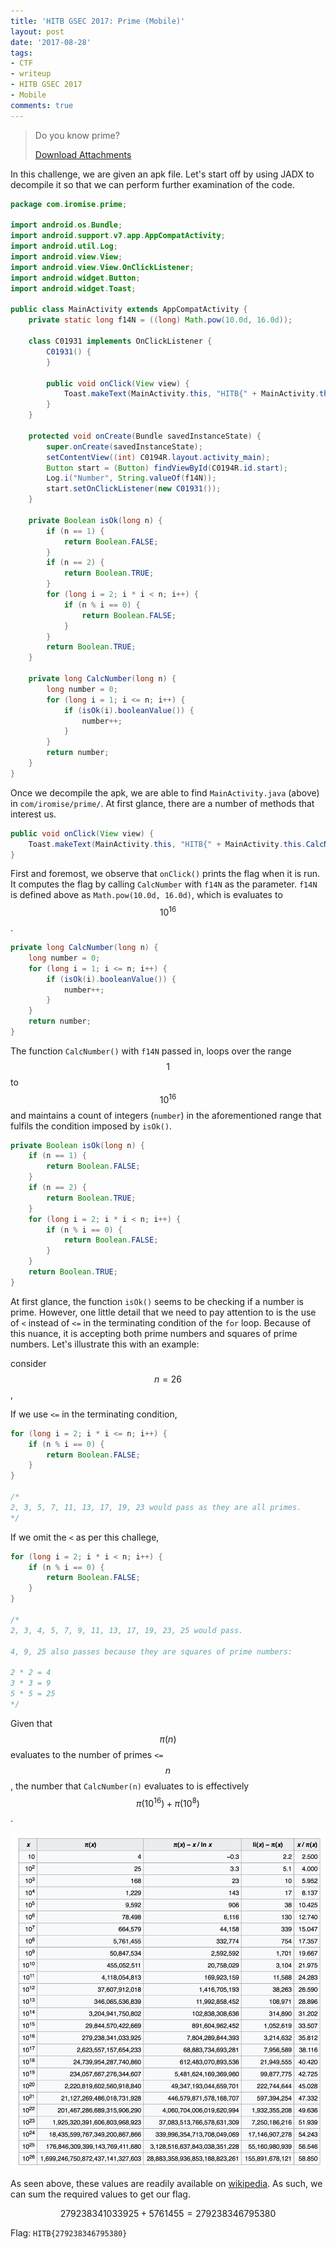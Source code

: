```yaml
---
title: 'HITB GSEC 2017: Prime (Mobile)'
layout: post
date: '2017-08-28'
tags:
- CTF
- writeup
- HITB GSEC 2017
- Mobile
comments: true
---
```


> Do you know prime? 
> 
> [Download Attachments](/files/ab436242-a5c7-4dd8-b88d-1982be05b3bd.apk)

In this challenge, we are given an apk file. Let's start off by using JADX to decompile it so that we can perform further examination of the code.

```java
package com.iromise.prime;

import android.os.Bundle;
import android.support.v7.app.AppCompatActivity;
import android.util.Log;
import android.view.View;
import android.view.View.OnClickListener;
import android.widget.Button;
import android.widget.Toast;

public class MainActivity extends AppCompatActivity {
    private static long f14N = ((long) Math.pow(10.0d, 16.0d));

    class C01931 implements OnClickListener {
        C01931() {
        }

        public void onClick(View view) {
            Toast.makeText(MainActivity.this, "HITB{" + MainActivity.this.CalcNumber(MainActivity.f14N) + "}", 0).show();
        }
    }

    protected void onCreate(Bundle savedInstanceState) {
        super.onCreate(savedInstanceState);
        setContentView((int) C0194R.layout.activity_main);
        Button start = (Button) findViewById(C0194R.id.start);
        Log.i("Number", String.valueOf(f14N));
        start.setOnClickListener(new C01931());
    }

    private Boolean isOk(long n) {
        if (n == 1) {
            return Boolean.FALSE;
        }
        if (n == 2) {
            return Boolean.TRUE;
        }
        for (long i = 2; i * i < n; i++) {
            if (n % i == 0) {
                return Boolean.FALSE;
            }
        }
        return Boolean.TRUE;
    }

    private long CalcNumber(long n) {
        long number = 0;
        for (long i = 1; i <= n; i++) {
            if (isOk(i).booleanValue()) {
                number++;
            }
        }
        return number;
    }
}
```

Once we decompile the apk, we are able to find `MainActivity.java` (above) in `com/iromise/prime/`. At first glance, there are a number of methods that interest us.

```java
public void onClick(View view) {
	Toast.makeText(MainActivity.this, "HITB{" + MainActivity.this.CalcNumber(MainActivity.f14N) + "}", 0).show();
}
```

First and foremost, we observe that `onClick()` prints the flag when it is run. It computes the flag by calling `CalcNumber` with `f14N` as the parameter. `f14N` is defined above as `Math.pow(10.0d, 16.0d)`, which is evaluates to $$10^{16}$$.

```java
private long CalcNumber(long n) {
	long number = 0;
	for (long i = 1; i <= n; i++) {
		if (isOk(i).booleanValue()) {
			number++;
		}
	}
	return number;
}
```

The function `CalcNumber()` with `f14N` passed in, loops over the range $$1$$ to $$10^{16}$$ and maintains a count of integers (`number`) in the aforementioned range that fulfils the condition imposed by `isOk()`.

```java
private Boolean isOk(long n) {
	if (n == 1) {
		return Boolean.FALSE;
	}
	if (n == 2) {
		return Boolean.TRUE;
	}
	for (long i = 2; i * i < n; i++) {
		if (n % i == 0) {
			return Boolean.FALSE;
		}
	}
	return Boolean.TRUE;
}
```

At first glance, the function `isOk()` seems to be checking if a number is prime. However, one little detail that we need to pay attention to is the use of `<` instead of `<=` in the terminating condition of the `for` loop. Because of this nuance, it is accepting both prime numbers and squares of prime numbers. Let's illustrate this with an example:

consider $$n = 26$$,

If we use `<=` in the terminating condition,

```java
for (long i = 2; i * i <= n; i++) {
	if (n % i == 0) {
		return Boolean.FALSE;
	}
}

/*
2, 3, 5, 7, 11, 13, 17, 19, 23 would pass as they are all primes.
*/
```

If we omit the `<` as per this challege,

```java
for (long i = 2; i * i < n; i++) {
	if (n % i == 0) {
		return Boolean.FALSE;
	}
}

/* 
2, 3, 4, 5, 7, 9, 11, 13, 17, 19, 23, 25 would pass.

4, 9, 25 also passes because they are squares of prime numbers:

2 * 2 = 4
3 * 3 = 9
5 * 5 = 25 
*/
```

Given that $$\pi(n)$$ evaluates to the number of primes `<=` $$n$$, the number that `CalcNumber(n)` evaluates to is effectively $$\pi(10^{16}) + \pi(10^{8})$$.

![](/images/prime/image01.png)

As seen above, these values are readily available on [wikipedia](https://en.wikipedia.org/wiki/Prime-counting_function#Table_of_.CF.80.28x.29.2C_x_.2F_ln_x.2C_and_li.28x.29). As such, we can sum the required values to get our flag.

$$279238341033925 + 5761455 = 279238346795380$$

Flag: `HITB{279238346795380}`

<script type="text/javascript" async
  src="https://cdn.mathjax.org/mathjax/latest/MathJax.js?config=TeX-MML-AM_CHTML">
</script>
